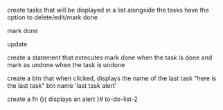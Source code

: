 create tasks that will be displayed in a list
alongside the tasks have the option to delete/edit/mark done
<p> mark done 
<p> update
<p>

create a statement that extecutes mark done when the task is done and mark as undone when the task is undone

create a btn that when clicked, displays the name of the last task "here is the last task" 
btn name 'last task alert'

create a fn (){
    displays an alert 
}# to-do-list-2
